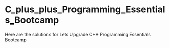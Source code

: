 # C_plus_plus_Programming_Essentials_Bootcamp
Here are the solutions for Lets Upgrade C++ Programming Essentials Bootcamp
